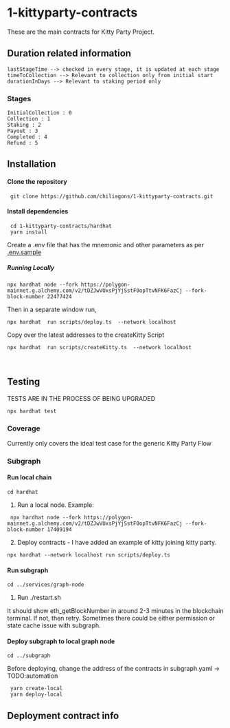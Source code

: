 # 1-kittyparty-contracts

These are the main contracts for Kitty Party Project.

## Duration related information
```
lastStageTime --> checked in every stage, it is updated at each stage
timeToCollection --> Relevant to collection only from initial start
durationInDays --> Relevant to staking period only
```

### Stages
```
InitialCollection : 0
Collection : 1
Staking : 2
Payout : 3
Completed : 4
Refund : 5
```
## Installation

####  Clone the repository

```
 git clone https://github.com/chiliagons/1-kittyparty-contracts.git
```

#### Install dependencies

```
 cd 1-kittyparty-contracts/hardhat
 yarn install
```

Create a .env file that has the mnemonic and other parameters as per [.env.sample](/hardhat/.env.example)
##### Running Locally
```
npx hardhat node --fork https://polygon-mainnet.g.alchemy.com/v2/tDZJwVUxsPjYjSstF0opTtvNFK6FazCj --fork-block-number 22477424
```
Then in a separate window run,
```
npx hardhat  run scripts/deploy.ts  --network localhost
```
Copy over the latest addresses to the createKitty Script
```
npx hardhat  run scripts/createKitty.ts  --network localhost
```
<br/>

## Testing
TESTS ARE IN THE PROCESS OF BEING UPGRADED
```
npx hardhat test
```

### Coverage 
Currently only covers the ideal test case for the generic Kitty Party Flow


### Subgraph 
#### Run local chain
```
cd hardhat 
```

1. Run a local node. Example:
```
 npx hardhat node --fork https://polygon-mainnet.g.alchemy.com/v2/tDZJwVUxsPjYjSstF0opTtvNFK6FazCj --fork-block-number 17409194
```

2. Deploy contracts - I have added an example of kitty joining kitty party.
```
npx hardhat --network localhost run scripts/deploy.ts
```

#### Run subgraph
```
cd ../services/graph-node
```

1. Run ./restart.sh

It should show eth_getBlockNumber in around 2-3 minutes in the blockchain terminal. If not, then retry. Sometimes there could be either permission or state cache issue with subgraph.

#### Deploy subgraph to local graph node
```
cd ../subgraph
```

Before deploying, change the address of the contracts in subgraph.yaml -> TODO:automation
```
 yarn create-local
 yarn deploy-local
```


## Deployment contract info
